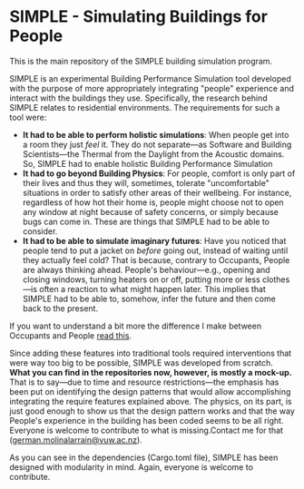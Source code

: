 SIMPLE - Simulating Buildings for People
=========================================

This is the main repository of the SIMPLE building simulation program. 


SIMPLE is an experimental Building Performance Simulation tool
developed with the purpose of more appropriately integrating
"people" experience and interact with the buildings they use. 
Specifically, the research behind SIMPLE relates to 
residential environments. The requirements for such a tool 
were:

* __It had to be able to perform holistic simulations__: 
When people get into a room they just *feel* it. They do not 
separate—as Software and Building Scientists—the Thermal from 
the Daylight from the Acoustic domains. So, SIMPLE had to 
enable holistic Building Performance Simulation
* __It had to go beyond Building Physics__: For people, 
comfort is only part of their lives and thus they will, 
sometimes, tolerate "uncomfortable" situations in order to
satisfy other areas of their wellbeing. For instance, 
regardless of how hot their home is, people might choose not 
to open any window at night because of safety concerns, or 
simply because bugs can come in. These are things that SIMPLE 
had to be able to consider.
* __It had to be able to simulate imaginary futures__: Have 
you noticed that people tend to put a jacket on *before* going
out, instead of waiting until they actually feel cold? That 
is because, contrary to Occupants, People are always thinking 
ahead. People's behaviour—e.g., opening and closing 
windows, turning heaters on or off, putting more or less 
clothes—is often a reaction to what might happen later. This 
implies that SIMPLE had to be able to, somehow, infer the 
future and then come back to the present. 

If you want to understand a bit more the difference I make between Occupants and People [read this](https://buildingsforpeople.org/2020-08-14.blog).



Since adding these features into traditional tools required 
interventions that were way too big to be possible, SIMPLE 
was developed from scratch. __What you can find in the 
repositories now, however, is mostly a mock-up.__ That is to 
say—due to time and resource restrictions—the emphasis has 
been put on identifying the design patterns that would allow
accomplishing integrating the require features explained 
above. The physics, on its part, is just good enough to show 
us that the design pattern works and that the way People's 
experience in the building has been coded seems to be all 
right. Everyone is welcome to contribute to what is missing.Contact me for that (german.molinalarrain@vuw.ac.nz).


As you can see in the dependencies (Cargo.toml file), SIMPLE
has been designed with modularity in mind. Again, everyone is 
welcome to contribute.
